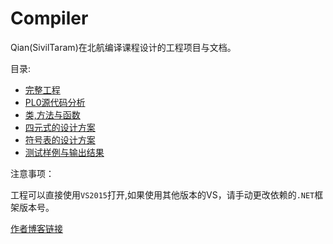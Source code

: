 # Compiler

Qian(SivilTaram)在北航编译课程设计的工程项目与文档。

目录:

- [完整工程](https://github.com/SivilTaram/Compiler/tree/master/Project)
- [PL0源代码分析](Docs/PascalCompilerCode.md)
- [类,方法与函数](Docs/ClassAndMethods.md)
- [四元式的设计方案](Docs/QuaterInstr.md)
- [符号表的设计方案](Docs/SymbolSetDesign.md)
- [测试样例与输出结果](Docs/ReadAndTest.md)

注意事项：

工程可以直接使用`VS2015`打开,如果使用其他版本的VS，请手动更改依赖的`.NET`框架版本号。

[作者博客链接](http://cnblogs.com/SivilTaram)
